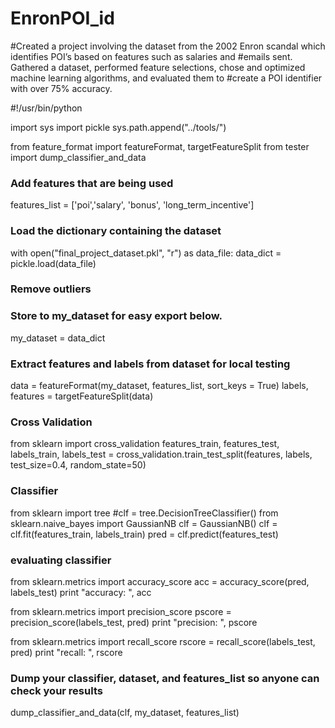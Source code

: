 # EnronPOI_id
#Created a project involving the dataset from the 2002 Enron scandal which identifies POI’s based on features such as salaries and 
#emails sent. Gathered a dataset, performed feature selections, chose and optimized machine learning algorithms, and evaluated them to 
#create a POI identifier with over 75% accuracy.

#!/usr/bin/python

import sys
import pickle
sys.path.append("../tools/")

from feature_format import featureFormat, targetFeatureSplit
from tester import dump_classifier_and_data

### Add features that are being used
features_list = ['poi','salary', 'bonus', 'long_term_incentive']

### Load the dictionary containing the dataset
with open("final_project_dataset.pkl", "r") as data_file:
    data_dict = pickle.load(data_file)

### Remove outliers
    
### Store to my_dataset for easy export below.
my_dataset = data_dict

### Extract features and labels from dataset for local testing
data = featureFormat(my_dataset, features_list, sort_keys = True)
labels, features = targetFeatureSplit(data)

### Cross Validation
from sklearn import cross_validation
features_train, features_test, labels_train, labels_test = cross_validation.train_test_split(features, labels, test_size=0.4, random_state=50)

### Classifier
from sklearn import tree
#clf = tree.DecisionTreeClassifier()
from sklearn.naive_bayes import GaussianNB
clf = GaussianNB()
clf = clf.fit(features_train, labels_train)
pred = clf.predict(features_test)

### evaluating classifier
from sklearn.metrics import accuracy_score
acc = accuracy_score(pred, labels_test)
print "accuracy: ", acc

from sklearn.metrics import precision_score
pscore = precision_score(labels_test, pred)
print "precision: ", pscore

from sklearn.metrics import recall_score
rscore = recall_score(labels_test, pred)
print "recall: ", rscore

### Dump your classifier, dataset, and features_list so anyone can check your results

dump_classifier_and_data(clf, my_dataset, features_list)
